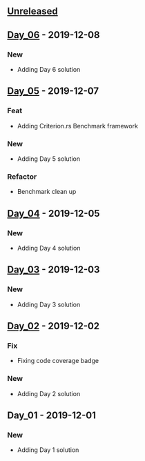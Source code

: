 <a name="unreleased"></a>
## [Unreleased]


<a name="Day_06"></a>
## [Day_06] - 2019-12-08
### New
- Adding Day 6 solution


<a name="Day_05"></a>
## [Day_05] - 2019-12-07
### Feat
- Adding Criterion.rs Benchmark framework

### New
- Adding Day 5 solution

### Refactor
- Benchmark clean up


<a name="Day_04"></a>
## [Day_04] - 2019-12-05
### New
- Adding Day 4 solution


<a name="Day_03"></a>
## [Day_03] - 2019-12-03
### New
- Adding Day 3 solution


<a name="Day_02"></a>
## [Day_02] - 2019-12-02
### Fix
- Fixing code coverage badge

### New
- Adding Day 2 solution


<a name="Day_01"></a>
## Day_01 - 2019-12-01
### New
- Adding Day 1 solution


[Unreleased]: https://gitlab.com/linden/advent_of_code-2018/compare/Day_06...HEAD
[Day_06]: https://gitlab.com/linden/advent_of_code-2018/compare/Day_05...Day_06
[Day_05]: https://gitlab.com/linden/advent_of_code-2018/compare/Day_04...Day_05
[Day_04]: https://gitlab.com/linden/advent_of_code-2018/compare/Day_03...Day_04
[Day_03]: https://gitlab.com/linden/advent_of_code-2018/compare/Day_02...Day_03
[Day_02]: https://gitlab.com/linden/advent_of_code-2018/compare/Day_01...Day_02
